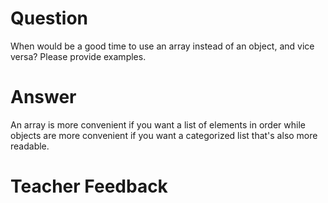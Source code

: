 # Question

When would be a good time to use an array instead of an object, and vice versa? Please provide examples.

# Answer

An array is more convenient if you want a list of elements in order while objects are more convenient if you want a categorized list that's also more readable.

# Teacher Feedback
